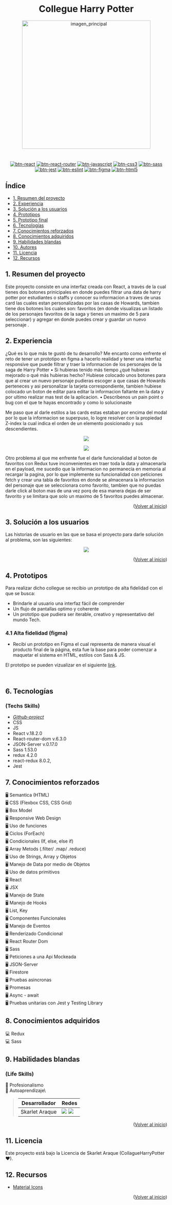 
<div id="top"></div>
<div align="center">

# Collegue Harry Potter
</div>

<div align="center">
<p align="center">
<img
width = "400"
src="https://svgshare.com/i/jG3.svg" alt="imagen_principal"/>
</p>

#

<a title="ReactJs" href="https://es.reactjs.org/"><img src="https://img.shields.io/badge/React-20232A?style=for-the-badge&logo=react&logoColor=61DAFB" alt="btn-react"></a>
<a title="ReactRouter" href="https://es.reactjs.org/"><img src="https://img.shields.io/badge/React_Router-CA4245?style=for-the-badge&logo=react-router&logoColor=white" alt="btn-react-router"></a>
<a title="JavaScript" href="https://developer.mozilla.org/es/docs/Web/JavaScript"><img src="https://img.shields.io/badge/JavaScript-323330?style=for-the-badge&logo=javascript&logoColor=F7DF1E" alt="btn-javascript"></a>
<a title="CSS" href="https://developer.mozilla.org/es/docs/Web/CSS"><img src="https://img.shields.io/badge/CSS3-1572B6?style=for-the-badge&logo=css3&logoColor=white" alt="btn-css3"></a>
<a title="Sass" href="https://sass-lang.com/"><img src="https://img.shields.io/badge/Sass-CC6699?style=for-the-badge&logo=sass&logoColor=white" alt="btn-sass"></a>
<a title="Jest" href="https://jestjs.io/"><img src="https://img.shields.io/badge/Jest-C21325?style=for-the-badge&logo=jest&logoColor=white" alt="btn-jest"></a>
<a title="Eslint" href="https://eslint.org/"><img src="https://img.shields.io/badge/eslint-3A33D1?style=for-the-badge&logo=eslint&logoColor=white" alt="btn-eslint"></a>
<a title="Figma" href="https://www.figma.com/file/9Lkk5oAp6M3n7qUvPnAPDb/Burger-Queen?node-id=0%3A1/"><img src="https://img.shields.io/badge/Figma-F24E1E?style=for-the-badge&logo=figma&logoColor=white" alt="btn-figma"></a>
<a title="HTML5" href="https://developer.mozilla.org/es/docs/Web/HTML/"><img src="https://img.shields.io/badge/HTML5-E34F26?style=for-the-badge&logo=html5&logoColor=white" alt="btn-html5"></a>



</div>
</div>

## Índice

* [1. Resumen del proyecto](#1-resumen-del-proyecto)
* [2. Experiencia](#2-experiencia)
* [3. Solución a los usuarios](#3-solución-a-los-usuarios)
* [4. Prototipos](#4-prototipos)
* [5. Prototipo final](#5-prototipo-final)
* [6. Tecnologías](#6-tecnologías)
* [7. Conocimientos reforzados](#7-conocimientos-reforzados)
* [8. Conocimientos adquiridos](#8-conocimientos-adquiridos)
* [9. Habilidades blandas](#9-habilidades-blandas)
* [10. Autores](#10-autores)
* [11. Licencia](#11-licencia)
* [12. Recursos](#12-recursos)

## 1. Resumen del proyecto

Este proyecto consiste en una interfaz creada con React, a través de la cual tienes dos botones prinicipales en donde puedes filtrar una data de harry potter por estudiantes o staffs y conocer su informacion a traves de unas card las cuales estan personalizadas por las casas de Howards, tambien tiene dos botones los cuales son:  favoritos (en donde visualizas un listado de los personajes favoritos de la saga y tienes un maximo de 5 para seleccionar) y agregar en donde puedes crear y guardar un nuevo personaje .

## 2. Experiencia
¿Qué es lo que más te gustó de tu desarrollo?
Me encanto como enfrente el reto de tener un prototipo en figma a hacerlo realidad y tener una interfaz responsive que puede filtrar y traer la informacion de los personajes de la saga de Harry Potter
• Si hubieras tenido más tiempo ¿qué hubieras mejorado o qué más hubieras
hecho?
Hubiese colocado unos botones para que al crear un nuevo personaje pudieras escoger a que casas de Howards perteneces y asi personalizar la tarjeta correspondiente, tambien hubiese colocado un boton de editar para editar la informacion faltante en la data y por ultimo realizar mas test de la aplicacion.
• Descríbenos un pain point o bug con el que te hayas encontrado y como lo solucionaste

Me paso que al darle estilos a las cards estas estaban por encima del modal por lo que la informacion se superpuso, lo logre resolver con la propiedad Z-index la cual indica el orden de un elemento posicionado y sus descendientes.

<p align="center">
<img src="https://svgshare.com/i/jFf.svg" alt"bug-antes"/>
</p>

<p align="center">
<img src="https://svgshare.com/i/jGQ.svg" alt"bug-despues"/>
</p>

Otro problema al que me enfrente fue el darle funcionalidad al boton de favoritos con Redux tuve inconvenientes en traer toda la data y almacenarla en el payload, me sucedio que la informacion no permanecia en memoria al recargar la pagina, por lo que implemente su funcionalidad con peticiones fetch y crear una tabla de favoritos en donde se almacenara la informacion del personaje que se seleccionara como favorito, tambien que no puedas darle click al boton mas de una vez porq de esa manera dejas de ser favorito y se limitara que solo un maximo de 5 favoritos puedes almacenar.


<p align="right">(<a href="#top">Volver al inicio</a>)</p>

## 3. Solución a los usuarios

Las historias de usuario en las que se basa el proyecto para darle solución al problema, son las siguientes:

<p align="center">
<img src="https://svgshare.com/i/jF1.svg" alt"historia_usuarios"/>
</p>

<p align="right">(<a href="#top">Volver al inicio</a>)</p>

## 4. Prototipos
Para realizar dicho collegue se recibio un prototipo de alta fidelidad con el que se busca:

- Brindarle al usuario una interfaz fácil de comprender
- Un flujo de pantallas optimo y coherente
- Un prototipo que pudiera ser iterable, creativo y representativo del mundo Tech.

### 4.1 Alta fidelidad (figma)
- Recibi un prototipo en Figma el cual representa de manera visual el producto final de la página, esta fue la base para poder comenzar a maquetar el sistema en HTML, estilos con Sass & JS.

El prototipo se pueden vizualizar en el siguiente [link](https://www.figma.com/file/XsrY6hXwr9XjVTAzRFPZRc/HarryPotter-Ui-Examen?node-id=0%3A1).

<br>

## 6. Tecnologías
### (Techs Skills)
- [_Github-project_](https://github.com/SkarletA/Collague-Harry-Potter/projects/1)
- CSS
- JS
- React v.18.2.0
- React-router-dom v.6.3.0
- JSON-Server v.0.17.0
- Sass 1.53.0
- redux 4.2.0
- react-redux 8.0.2,
- Jest

## 7. Conocimientos reforzados

🖥 Semantica (HTML)\
🖥 CSS (Flexbox CSS, CSS Grid)\
🖥 Box Model\
🖥 Responsive Web Design\
🖥 Uso de funciones\
🖥 Ciclos (ForEach)\
🖥 Condicionales (If, else, else if)\
🖥 Array Metods (.filter/ .map/ .reduce)\
🖥 Uso de Strings, Array y Objetos\
🖥 Manejo de Data por medio de Objetos\
🖥 Uso de datos primitivos\
🖥 React \
🖥 JSX \
🖥 Manejo de State \
🖥 Manejo de Hooks \
🖥 List, Key \
🖥 Componentes Funcionales \
🖥 Manejo de Eventos \
🖥 Renderizado Condicional \
🖥 React Router Dom \
🖥 Sass \
🖥 Peticiones a una Api Mockeada \
🖥 JSON-Server \
🖥 Firestore \
🖥 Pruebas asincronas \
🖥 Promesas \
🖥 Async - await \
🖥 Pruebas unitarias con Jest y Testing Library

## 8. Conocimientos adquiridos

💻 Redux \
💻 Sass

## 9. Habilidades blandas
### (Life Skills)
🦾 Profesionalismo\
🦾 Autoaprendizaje\



> | Desarrollador  | Redes                                                                                                                                                                              |
> | ---------------- | ----------------------------------------------------------------------------
> | Skarlet Araque   | <a title="lk" href="https://www.linkedin.com/in/skarlet-araque/"><img src="https://img.shields.io/badge/LinkedIn-0077B5?style=for-the-badge&logo=linkedin&logoColor=white"></a> <a title="GH" href="https://github.com/SkarletA"><img src="https://img.shields.io/badge/GitHub-100000?style=for-the-badge&logo=github&logoColor=white"></a>
<p align="right">(<a href="#top">Volver al inicio</a>)</p>

## 11. Licencia

Este proyecto está bajo la Licencia de Skarlet Araque (CollagueHarryPotter❤).

## 12. Recursos

- [Material Icons](https://github.com/alexandresanlim/Badges4-README.md-Profile)

<p align="right">(<a href="#top">Volver al inicio</a>)</p>